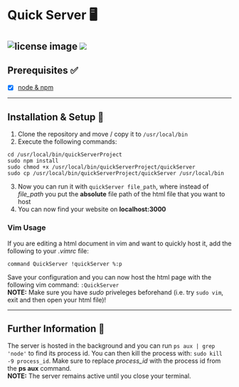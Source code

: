 # Quick Server 🖥
![license image](https://img.shields.io/badge/License-MIT-red) ![](https://img.shields.io/badge/Built%20with-Node-brightgreen)
--------------
## Prerequisites ✅
- [x] [node & npm](https://nodejs.org/en/download/)
--------------
## Installation & Setup 📸  
1. Clone the repository and move / copy it to `/usr/local/bin`  
2. Execute the following commands:  
```  
cd /usr/local/bin/quickServerProject
sudo npm install
sudo chmod +x /usr/local/bin/quickServerProject/quickServer  
sudo cp /usr/local/bin/quickServerProject/quickServer /usr/local/bin  
```  
3. Now you can run it with `quickServer file_path`, where instead of *file_path* you put the **absolute** file path of the html file that you want to host
4. You can now find your website on **localhost:3000**  
### Vim Usage  
If you are editing a html document in vim and want to quickly host it, add the following to your *.vimrc* file:  
```  
command QuickServer !quickServer %:p  
```   
Save your configuration and you can now host the html page with the following vim command: `:QuickServer`   
**NOTE:** Make sure you have *sudo* priveleges beforehand (i.e. try `sudo vim`, exit and then open your html file)!  

-----------------  
## Further Information 📖
The server is hosted in the background and you can run `ps aux | grep 'node'` to find its process id. You can then kill the process with: `sudo kill -9 process_id`. Make sure to replace *process_id* with the process id from the **ps aux** command.  
**NOTE:** The server remains active until you close your terminal. 
